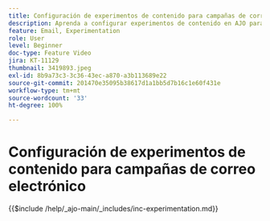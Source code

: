 ```yaml
---
title: Configuración de experimentos de contenido para campañas de correo electrónico
description: Aprenda a configurar experimentos de contenido en AJO para realizar pruebas A/B y explorar el contenido de correo electrónico que mejor impulse sus objetivos empresariales.
feature: Email, Experimentation
role: User
level: Beginner
doc-type: Feature Video
jira: KT-11129
thumbnail: 3419893.jpeg
exl-id: 8b9a73c3-3c36-43ec-a870-a3b113689e22
source-git-commit: 201470e35095b38617d1a1bb5d7b16c1e60f431e
workflow-type: tm+mt
source-wordcount: '33'
ht-degree: 100%

---
```


# Configuración de experimentos de contenido para campañas de correo electrónico

{{$include /help/_ajo-main/_includes/inc-experimentation.md}}
